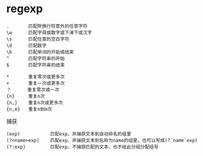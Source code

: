 # regexp

    .       匹配除换行符意外的任意字符
    \w      匹配字母或数字或下滑下或汉字
    \s      匹配任意的空白字符
    \d      匹配数字
    \b      匹配单词的开始或结束
    ^       匹配字符串的开始
    $       匹配字符串的结束

    *       重复零次或更多次
    +       重复一次或更多次
    ？      重复零次或一次
    {n}     重复n次
    {n,}    重复n次或更多次
    {n,m}   重复n到m次

捕获

    (exp)           匹配exp，并捕获文本到自动命名的组里
    (?<name>exp)    匹配exp，并捕获文本到名称为name的组里，也可以写成(?`name`exp)
    (?:exp)         匹配exp，不捕获匹配的文本，也不给此分组分配组号
